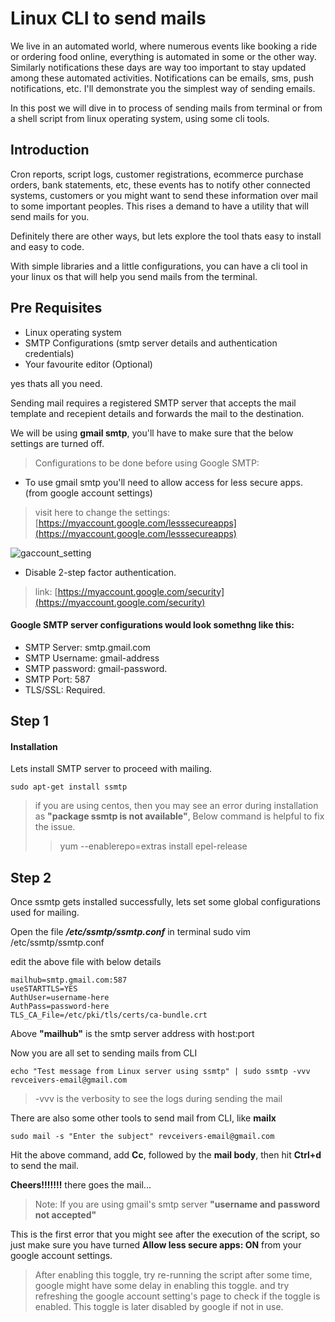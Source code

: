 # Linux CLI to send mails

We live in an automated world, where numerous events like booking a ride or ordering food online, everything is automated in some or the other way. Similarly notifications these days are way too important to stay updated among these automated activities. Notifications can be emails, sms, push notifications, etc. I'll demonstrate you the simplest way of sending emails.

In this post we will dive in to process of sending mails from terminal or from a shell script from linux operating system, using some cli tools.

## Introduction

Cron reports, script logs, customer registrations, ecommerce purchase orders, bank statements, etc, these events has to notify other connected systems, customers or you might want to send these information over mail to some important peoples. This rises a demand to have a utility that will send mails for you.

Definitely there are other ways, but lets explore the tool thats easy to install and easy to code.

With simple libraries and a little configurations, you can have a cli tool in your linux os that will help you send mails from the terminal.


## Pre Requisites
* Linux operating system
* SMTP Configurations (smtp server details and authentication credentials)
* Your favourite editor (Optional)

yes thats all you need.

Sending mail requires a registered SMTP server that accepts the mail template and recepient details and forwards the mail to the destination.

We will be using **gmail smtp**, you'll have to make sure that the below settings are turned off.

>Configurations to be done before using Google SMTP:

* To use gmail smtp you'll need to allow access for less secure apps. (from google account settings)
> visit here to change the settings: [https://myaccount.google.com/lesssecureapps](https://myaccount.google.com/lesssecureapps)


![gaccount_setting](https://i.imgur.com/drZLivS.png)

* Disable 2-step factor authentication.
>link: [https://myaccount.google.com/security](https://myaccount.google.com/security)



#### Google SMTP server configurations would look somethng like this:
- SMTP Server: smtp.gmail.com
-   SMTP Username: gmail-address
-   SMTP password: gmail-password.
-   SMTP Port: 587
-   TLS/SSL: Required.

## Step 1

#### Installation
Lets install SMTP server to proceed with mailing.

	sudo apt-get install ssmtp

>if you are using centos, then you may see an error during installation as  **"package ssmtp is not available"**,
>Below command is helpful to fix the issue.
>>yum --enablerepo=extras install epel-release
## Step 2
Once ssmtp gets installed successfully, lets set some global configurations used for mailing.

Open the file ***/etc/ssmtp/ssmtp.conf*** in terminal
	sudo vim /etc/ssmtp/ssmtp.conf

edit the above file with below details
```
mailhub=smtp.gmail.com:587
useSTARTTLS=YES
AuthUser=username-here
AuthPass=password-here
TLS_CA_File=/etc/pki/tls/certs/ca-bundle.crt
```

Above **"mailhub"** is the smtp server address with host:port

Now you are all set to sending mails from CLI

	echo "Test message from Linux server using ssmtp" | sudo ssmtp -vvv revceivers-email@gmail.com

>-vvv is the verbosity to see the logs during sending the mail



There are also some other tools to send mail from CLI, like **mailx**

	sudo mail -s "Enter the subject" revceivers-email@gmail.com

Hit the above command, add **Cc**, followed by the **mail body**, then hit **Ctrl+d** to send the mail.


**Cheers!!!!!!!** there goes the mail...

> Note: If you are using gmail's smtp server
>**"username and password not accepted"**

This is the first error that you might see after the execution of the script, so just make sure you have turned **Allow less secure apps: ON** from your google account settings.
> After enabling this toggle, try re-running the script after some time, google might have some delay in enabling this toggle. and try refreshing the google account setting's page to check if the toggle is enabled.
> This toggle is later disabled by google if not in use.

